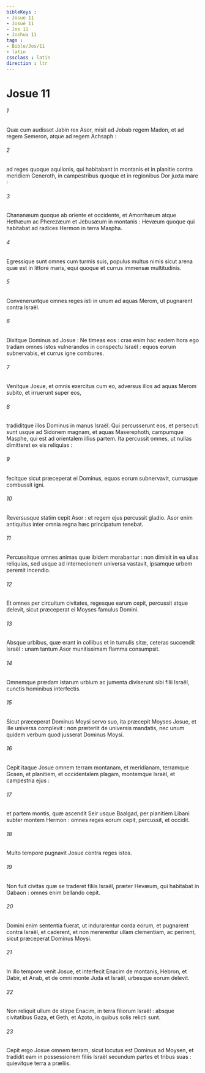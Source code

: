 ```yaml
---
bibleKeys : 
- Josue 11
- Josué 11
- Jos 11
- Joshua 11
tags : 
- Bible/Jos/11
- latin
cssclass : latin
direction : ltr
---
```


# Josue 11

###### 1
Quæ cum audisset Jabin rex Asor, misit ad Jobab regem Madon, et ad regem Semeron, atque ad regem Achsaph :
###### 2
ad reges quoque aquilonis, qui habitabant in montanis et in planitie contra meridiem Ceneroth, in campestribus quoque et in regionibus Dor juxta mare :
###### 3
Chananæum quoque ab oriente et occidente, et Amorrhæum atque Hethæum ac Pherezæum et Jebusæum in montanis : Hevæum quoque qui habitabat ad radices Hermon in terra Maspha.
###### 4
Egressique sunt omnes cum turmis suis, populus multus nimis sicut arena quæ est in littore maris, equi quoque et currus immensæ multitudinis.
###### 5
Conveneruntque omnes reges isti in unum ad aquas Merom, ut pugnarent contra Israël.
###### 6
Dixitque Dominus ad Josue : Ne timeas eos : cras enim hac eadem hora ego tradam omnes istos vulnerandos in conspectu Israël : equos eorum subnervabis, et currus igne combures.
###### 7
Venitque Josue, et omnis exercitus cum eo, adversus illos ad aquas Merom subito, et irruerunt super eos,
###### 8
tradiditque illos Dominus in manus Israël. Qui percusserunt eos, et persecuti sunt usque ad Sidonem magnam, et aquas Maserephoth, campumque Masphe, qui est ad orientalem illius partem. Ita percussit omnes, ut nullas dimitteret ex eis reliquias :
###### 9
fecitque sicut præceperat ei Dominus, equos eorum subnervavit, currusque combussit igni.
###### 10
Reversusque statim cepit Asor : et regem ejus percussit gladio. Asor enim antiquitus inter omnia regna hæc principatum tenebat.
###### 11
Percussitque omnes animas quæ ibidem morabantur : non dimisit in ea ullas reliquias, sed usque ad internecionem universa vastavit, ipsamque urbem peremit incendio.
###### 12
Et omnes per circuitum civitates, regesque earum cepit, percussit atque delevit, sicut præceperat ei Moyses famulus Domini.
###### 13
Absque urbibus, quæ erant in collibus et in tumulis sitæ, ceteras succendit Israël : unam tantum Asor munitissimam flamma consumpsit.
###### 14
Omnemque prædam istarum urbium ac jumenta diviserunt sibi filii Israël, cunctis hominibus interfectis.
###### 15
Sicut præceperat Dominus Moysi servo suo, ita præcepit Moyses Josue, et ille universa complevit : non præteriit de universis mandatis, nec unum quidem verbum quod jusserat Dominus Moysi.
###### 16
Cepit itaque Josue omnem terram montanam, et meridianam, terramque Gosen, et planitiem, et occidentalem plagam, montemque Israël, et campestria ejus :
###### 17
et partem montis, quæ ascendit Seir usque Baalgad, per planitiem Libani subter montem Hermon : omnes reges eorum cepit, percussit, et occidit.
###### 18
Multo tempore pugnavit Josue contra reges istos.
###### 19
Non fuit civitas quæ se traderet filiis Israël, præter Hevæum, qui habitabat in Gabaon : omnes enim bellando cepit.
###### 20
Domini enim sententia fuerat, ut indurarentur corda eorum, et pugnarent contra Israël, et caderent, et non mererentur ullam clementiam, ac perirent, sicut præceperat Dominus Moysi.
###### 21
In illo tempore venit Josue, et interfecit Enacim de montanis, Hebron, et Dabir, et Anab, et de omni monte Juda et Israël, urbesque eorum delevit.
###### 22
Non reliquit ullum de stirpe Enacim, in terra filiorum Israël : absque civitatibus Gaza, et Geth, et Azoto, in quibus solis relicti sunt.
###### 23
Cepit ergo Josue omnem terram, sicut locutus est Dominus ad Moysen, et tradidit eam in possessionem filiis Israël secundum partes et tribus suas : quievitque terra a præliis.
